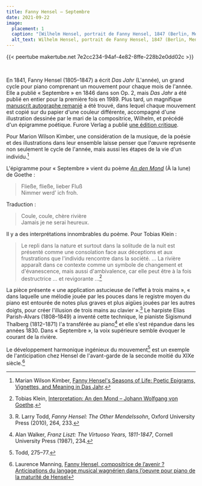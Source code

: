 ```yaml
---
title: Fanny Hensel – Septembre
date: 2021-09-22
image:
  placement: 1
  caption: "[Wilhelm Hensel, portrait de Fanny Hensel, 1847 (Berlin, Mendelssohn Archiv, BA 44)](https://flic.kr/p/ByUpbo)"
  alt_text: Wilhelm Hensel, portrait de Fanny Hensel, 1847 (Berlin, Mendelssohn Archiv, BA 44)
---
```


{{< peertube makertube.net 7e2cc234-94af-4e82-8ffe-228b2e0dd02c >}}

<br>

En 1841, Fanny Hensel (1805–1847) a écrit *Das Jahr* (L'année), un
grand cycle pour piano comprenant un mouvement pour chaque mois de
l'année. Elle a publié « Septembre » en 1846 dans son Op. 2, mais *Das
Jahr* a été publié en entier pour la première fois en 1989. Plus tard,
un magnifique [manuscrit autographe
remanié](http://resolver.staatsbibliothek-berlin.de/SBB00019D1B00000000)
a été trouvé, dans lequel chaque mouvement est copié sur du papier
d'une couleur différente, accompagné d'une illustration dessinée par le
mari de la compositrice, Wilhelm, et précédé d'un épigramme poétique.
Furore Verlag a publié [une édition critique](https://furore-verlag.de/en/produkt/das-jahr-moderne-notenedition-2/).

Pour Marion Wilson Kimber, une considération de la musique, de la
poésie et des illustrations dans leur ensemble laisse penser que
l'œuvre représente non seulement le cycle de l'année, mais aussi les
étapes de la vie d'un individu.[^Kimber]

L'épigramme pour « Septembre » vient du poème [*An den
Mond*](https://de.wikisource.org/wiki/An_den_Mond) (À la lune) de
Goethe :

> Fließe, fließe, lieber Fluß<br>
> Nimmer werd’ ich froh.

Traduction :

> Coule, coule, chère rivière<br>
> Jamais je ne serai heureux.

Il y a des interprétations innombrables du poème. Pour Tobias Klein :

> Le repli dans la nature et surtout dans la solitude de la nuit est
> présenté comme une consolation face aux déceptions et aux
> frustrations que l'individu rencontre dans la société. ... La
> rivière apparaît dans ce contexte comme un symbole de changement et
> d'évanescence, mais aussi d'ambivalence, car elle peut être à la
> fois destructrice ... et revigorante ...[^Klein]

La pièce présente « une application astucieuse de l'effet à trois
mains », « dans laquelle une mélodie jouée par les pouces dans le
registre moyen du piano est entourée de notes plus graves et plus
aigües jouées par les autres doigts, pour créer l'illusion de trois
mains au clavier ».[^Todd_three_hand_technique] Le harpiste Elias
Parish-Alvars (1808–1849) a inventé cette technique, le pianiste
Sigismund Thalberg (1812–1871) l'a transférée au piano[^Walker] et
elle s'est répandue dans les années 1830. Dans « Septembre », la voix
supérieure semble évoquer le courant de la rivière.

Le développement harmonique ingénieux du mouvement[^Todd_September]
est un exemple de l'anticipation chez Hensel de l'avant-garde de la
seconde moitié du XIXe siècle.[^Manning]

[^Kimber]: Marian Wilson Kimber, [Fanny Hensel's Seasons of Life:
    Poetic Epigrams, Vignettes, and Meaning in Das
    Jahr](https://doi.org/10.1080/01411890802384409).
[^Klein]: Tobias Klein, [Interpretation: An den Mond – Johann Wolfgang
    von
    Goethe](https://lyrik.antikoerperchen.de/johann-wolfgang-von-goethe-an-den-mond,textbearbeitung,372.html).
[^Walker]: Alan Walker, *Franz Liszt: The Virtuoso Years, 1811-1847*,
    Cornell University Press (1987), 234.
[^Todd_three_hand_technique]: R. Larry Todd, *Fanny Hensel: The Other Mendelssohn*, Oxford
    University Press (2010), 264, 233.
[^Todd_September]: Todd, 275–77.
[^Manning]: Laurence Manning, [Fanny Hensel, compositrice de l’avenir
    ? Anticipations du langage musical wagnérien dans l’oeuvre pour
    piano de la maturité de Hensel](https://doi.org/10.7202/1039618ar)
